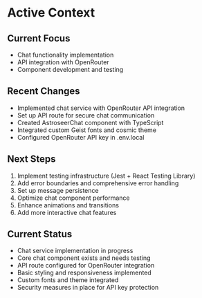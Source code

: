 # Active Context

## Current Focus
- Chat functionality implementation
- API integration with OpenRouter
- Component development and testing

## Recent Changes
- Implemented chat service with OpenRouter API integration
- Set up API route for secure chat communication
- Created AstroseerChat component with TypeScript
- Integrated custom Geist fonts and cosmic theme
- Configured OpenRouter API key in .env.local

## Next Steps
1. Implement testing infrastructure (Jest + React Testing Library)
2. Add error boundaries and comprehensive error handling
3. Set up message persistence
4. Optimize chat component performance
5. Enhance animations and transitions
6. Add more interactive chat features

## Current Status
- Chat service implementation in progress
- Core chat component exists and needs testing
- API route configured for OpenRouter integration
- Basic styling and responsiveness implemented
- Custom fonts and theme integrated
- Security measures in place for API key protection